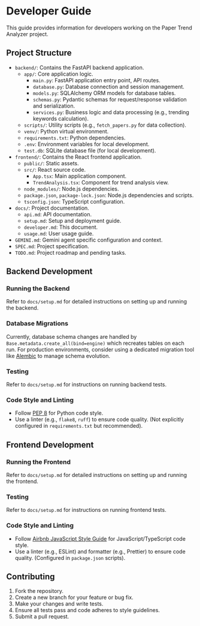 # Developer Guide

This guide provides information for developers working on the Paper Trend Analyzer project.

## Project Structure

- `backend/`: Contains the FastAPI backend application.
  - `app/`: Core application logic.
    - `main.py`: FastAPI application entry point, API routes.
    - `database.py`: Database connection and session management.
    - `models.py`: SQLAlchemy ORM models for database tables.
    - `schemas.py`: Pydantic schemas for request/response validation and serialization.
    - `services.py`: Business logic and data processing (e.g., trending keywords calculation).
  - `scripts/`: Utility scripts (e.g., `fetch_papers.py` for data collection).
  - `venv/`: Python virtual environment.
  - `requirements.txt`: Python dependencies.
  - `.env`: Environment variables for local development.
  - `test.db`: SQLite database file (for local development).
- `frontend/`: Contains the React frontend application.
  - `public/`: Static assets.
  - `src/`: React source code.
    - `App.tsx`: Main application component.
    - `TrendAnalysis.tsx`: Component for trend analysis view.
  - `node_modules/`: Node.js dependencies.
  - `package.json`, `package-lock.json`: Node.js dependencies and scripts.
  - `tsconfig.json`: TypeScript configuration.
- `docs/`: Project documentation.
  - `api.md`: API documentation.
  - `setup.md`: Setup and deployment guide.
  - `developer.md`: This document.
  - `usage.md`: User usage guide.
- `GEMINI.md`: Gemini agent specific configuration and context.
- `SPEC.md`: Project specification.
- `TODO.md`: Project roadmap and pending tasks.

## Backend Development

### Running the Backend
Refer to `docs/setup.md` for detailed instructions on setting up and running the backend.

### Database Migrations
Currently, database schema changes are handled by `Base.metadata.create_all(bind=engine)` which recreates tables on each run. For production environments, consider using a dedicated migration tool like [Alembic](https://alembic.sqlalchemy.org/en/latest/) to manage schema evolution.

### Testing
Refer to `docs/setup.md` for instructions on running backend tests.

### Code Style and Linting
- Follow [PEP 8](https://www.python.org/dev/peps/pep-0008/) for Python code style.
- Use a linter (e.g., `flake8`, `ruff`) to ensure code quality. (Not explicitly configured in `requirements.txt` but recommended).

## Frontend Development

### Running the Frontend
Refer to `docs/setup.md` for detailed instructions on setting up and running the frontend.

### Testing
Refer to `docs/setup.md` for instructions on running frontend tests.

### Code Style and Linting
- Follow [Airbnb JavaScript Style Guide](https://airbnb.io/javascript/) for JavaScript/TypeScript code style.
- Use a linter (e.g., ESLint) and formatter (e.g., Prettier) to ensure code quality. (Configured in `package.json` scripts).

## Contributing

1. Fork the repository.
2. Create a new branch for your feature or bug fix.
3. Make your changes and write tests.
4. Ensure all tests pass and code adheres to style guidelines.
5. Submit a pull request.
